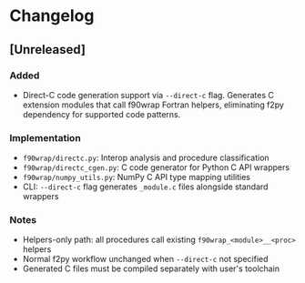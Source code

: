 # Changelog

## [Unreleased]

### Added
- Direct-C code generation support via `--direct-c` flag. Generates C extension modules that call f90wrap Fortran helpers, eliminating f2py dependency for supported code patterns.

### Implementation
- `f90wrap/directc.py`: Interop analysis and procedure classification
- `f90wrap/directc_cgen.py`: C code generator for Python C API wrappers
- `f90wrap/numpy_utils.py`: NumPy C API type mapping utilities
- CLI: `--direct-c` flag generates `_module.c` files alongside standard wrappers

### Notes
- Helpers-only path: all procedures call existing `f90wrap_<module>__<proc>` helpers
- Normal f2py workflow unchanged when `--direct-c` not specified
- Generated C files must be compiled separately with user's toolchain
